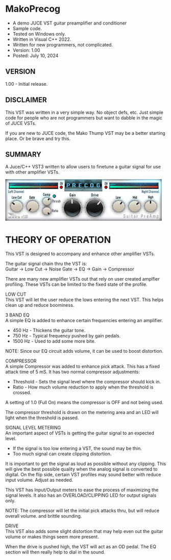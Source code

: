 # MakoPrecog
* A demo JUCE VST guitar preamplifier and conditioner
* Sample code.
* Tested on Windows only.
* Written in Visual C++ 2022.
* Written for new programmers, not complicated.
* Version: 1.00
* Posted: July 10, 2024

VERSION
------------------------------------------------------------------
1.00 - Initial release.  

DISCLAIMER
------------------------------------------------------------------  
This VST was written in a very simple way. No object defs, etc. 
Just simple code for people who are not programmers but want to 
dabble in the magic of JUCE VSTs.

If you are new to JUCE code, the Mako Thump VST may be a better
starting place. Or be brave and try this.
       
SUMMARY
------------------------------------------------------------------
A Juce/C++ VST3 written to allow users to finetune a guitar signal
for use with other amplifier VSTs.

![Demo Image](docs/assets/precogdemo.png)

# THEORY OF OPERATION<br />
This VST is designed to accompany and enhance other amplifier VSTs.

The guitar signal chain thru the VST is:  
Guitar -> Low Cut -> Noise Gate -> EQ -> Gain -> Compressor

There are many new amplifier VSTs out that rely on user created amplfier profiling. These VSTs can be limited to the fixed state of the profile.

LOW CUT  
This VST will let the user reduce the lows entering the next VST. This helps clean up and reduce boominess.

3 BAND EQ  
A simple EQ is added to enhance certain frequencies entering an amplifier.
* 450 Hz - Thickens the guitar tone.
* 750 Hz - Typical frequency pushed by gain pedals.
* 1500 Hz - Used to add some more bite.

NOTE: Since our EQ circuit adds volume, it can be used to boost distortion.

COMPRESSOR  
A simple Compressor was added to enhance pick attack. This has a fixed attack time of 5 mS. It has two normal compressor adjustments:
* Threshold - Sets the signal level where the compressor should kick in.
* Ratio - How much volume reduction to apply when the threshold is crossed.

A setting of 1.0 (Full On) means the compressor is OFF and not being used.  

The compressor threshold is drawn on the metering area and an LED will light when the threshold is passed.

SIGNAL LEVEL METERING  
An important aspect of VSTs is getting the guitar signal to an expected level. 
* If the signal is too low entering a VST, the sound may be thin.
* Too much signal can create clipping distortion.

It is important to get the signal as loud as possible without any clipping. This will give the best possible quality when the analog signal is converted to digital.
On the flip side, certain VST profiles may sound better with reduce input volume. Adjust as needed.

This VST has Input/Output meters to ease the process of maximizing the signal levels. It also has an OVERLOAD/CLIPPING LED for output signals only.

NOTE: The compressor will let the initial pick attacks thru, but will reduce overall volume. 
and brittle sounding. 


DRIVE  
This VST also adds some slight distortion that may help even out the guitar volume or makes things seem more present. 

When the drive is pushed high, the VST will act as an OD pedal. The EQ section will then really help to dial in the sound. 


